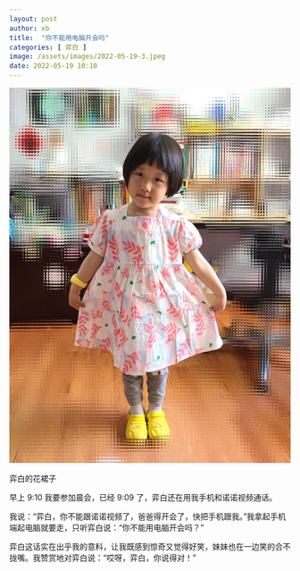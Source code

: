 ```yaml
---
layout: post
author: xb
title:  "你不能用电脑开会吗"
categories: [ 弈白 ]
image: /assets/images/2022-05-19-3.jpeg
date: 2022-05-19 10:10
---
```


<div class="img">
   <img src="/assets/images/2022-05-19-3.jpeg">
   <p>弈白的花裙子</p>
</div>

早上 9:10 我要参加晨会，已经 9:09 了，弈白还在用我手机和诺诺视频通话。

我说：“弈白，你不能跟诺诺视频了，爸爸得开会了，快把手机跟我。”我拿起手机端起电脑就要走，只听弈白说：“你不能用电脑开会吗？”

弈白这话实在出乎我的意料，让我既感到惊奇又觉得好笑，妹妹也在一边笑的合不拢嘴。我赞赏地对弈白说：“哎呀，弈白，你说得对！”
